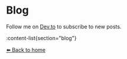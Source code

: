 # Blog

Follow me on [Dev.to](https://dev.to/ceceliacreates) to subscribe to new posts.

:content-list{section="blog"}

[⬅️ Back to home](/)

